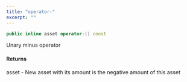 ```yaml
---
title: "operator-"
excerpt: ""
---
```

```cpp
public inline asset operator-() const
```

Unary minus operator

#### Returns
asset - New asset with its amount is the negative amount of this asset